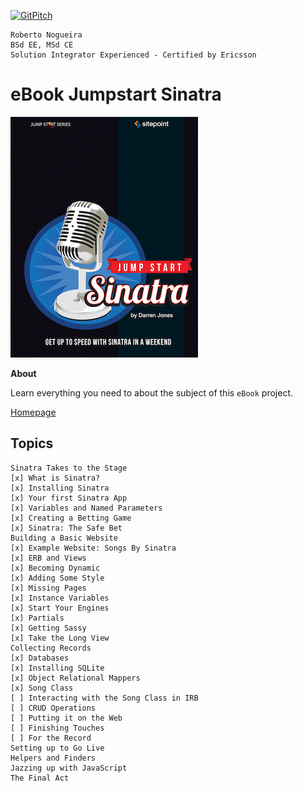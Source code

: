 [![GitPitch](https://gitpitch.com/assets/badge.svg)](https://gitpitch.com/enogrob/ebook-project/master)
```
Roberto Nogueira  
BSd EE, MSd CE
Solution Integrator Experienced - Certified by Ericsson
```
# eBook Jumpstart Sinatra

![ebook image](assets/ebook.png)

**About**

Learn everything you need to about the subject of this `eBook` project.

[Homepage](https://www.sitepoint.com/premium/books/jump-start-sinatra)

## Topics
```
Sinatra Takes to the Stage
[x] What is Sinatra?
[x] Installing Sinatra
[x] Your first Sinatra App
[x] Variables and Named Parameters
[x] Creating a Betting Game
[x] Sinatra: The Safe Bet
Building a Basic Website
[x] Example Website: Songs By Sinatra
[x] ERB and Views
[x] Becoming Dynamic
[x] Adding Some Style
[x] Missing Pages
[x] Instance Variables
[x] Start Your Engines
[x] Partials
[x] Getting Sassy
[x] Take the Long View
Collecting Records
[x] Databases
[x] Installing SQLite
[x] Object Relational Mappers
[x] Song Class
[ ] Interacting with the Song Class in IRB
[ ] CRUD Operations
[ ] Putting it on the Web
[ ] Finishing Touches
[ ] For the Record
Setting up to Go Live
Helpers and Finders
Jazzing up with JavaScript
The Final Act
```
